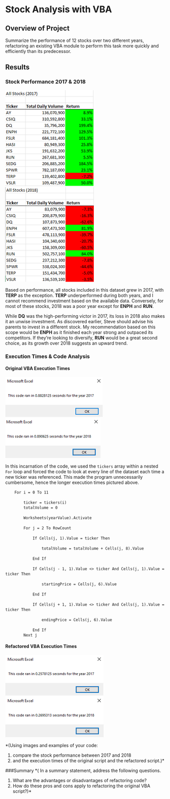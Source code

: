# Stock Analysis with VBA

## Overview of Project
Summarize the performance of 12 stocks over two different years, refactoring an existing VBA module to perform this task more quickly and efficiently than its predecessor. 

## Results
### Stock Performance 2017 & 2018
![All_Stocks_2017.png](/Resources/All_Stocks_2017.png)
![All_Stocks_2018.png](/Resources/All_Stocks_2018.png)

Based on performance, all stocks included in this dataset grew in 2017, with **TERP** as the exception. **TERP** underperformed during both years, and I cannot recommend investment based on the available data. Conversely, for most of these stocks, 2018 was a poor year except for **ENPH** and **RUN**. 

While **DQ** was the high-performing victor in 2017, its loss in 2018 also makes it an unwise investment. As discovered earlier, Steve should advise his parents to invest in a different stock. My recommendation based on this scope would be **ENPH** as it finished each year strong and outpaced its competitors. If they’re looking to diversify, **RUN** would be a great second choice, as its growth over 2018 suggests an upward trend. 

### Execution Times & Code Analysis
#### Original VBA Execution Times
![Pre_Refactoring_2017.png](/Resources/Pre_Refactoring_2017.png)
![Pre_Refactoring_2018.png](/Resources/Pre_Refactoring_2018.png)

In this incarnation of the code, we used the ```tickers``` array within a nested ```For``` loop and forced the code to look at every line of the dataset each time a new ticker was referenced. This made the program unnecessarily cumbersome, hence the longer execution times pictured above. 

```
    For i = 0 To 11
        
        ticker = tickers(i)
        totalVolume = 0
        
        Worksheets(yearValue).Activate
        
        For j = 2 To RowCount
         
            If Cells(j, 1).Value = ticker Then
        
                totalVolume = totalVolume + Cells(j, 8).Value
        
            End If
            
            If Cells(j - 1, 1).Value <> ticker And Cells(j, 1).Value = ticker Then
        
                startingPrice = Cells(j, 6).Value
        
            End If
        
            If Cells(j + 1, 1).Value <> ticker And Cells(j, 1).Value = ticker Then
        
                endingPrice = Cells(j, 6).Value
        
            End If
        Next j
```

#### Refactored VBA Execution Times
![VBA_Challenge_2017.png](/Resources/VBA_Challenge_2017.png)
![VBA_Challenge_2018.png](/Resources/VBA_Challenge_2018.png)


*(Using images and examples of your code:
1. compare the stock performance between 2017 and 2018
2. and the execution times of the original script and the refactored script.)*



###Summary
*( In a summary statement, address the following questions.
1. What are the advantages or disadvantages of refactoring code?
2. How do these pros and cons apply to refactoring the original VBA script?)*
